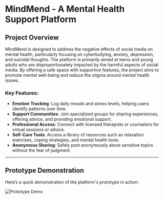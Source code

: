 # MindMend - A Mental Health Support Platform

## Project Overview
MindMend is designed to address the negative effects of social media on mental health, particularly focusing on cyberbullying, anxiety, depression, and suicidal thoughts. The platform is primarily aimed at teens and young adults who are disproportionately impacted by the harmful aspects of social media. By offering a safe space with supportive features, the project aims to promote mental well-being and reduce the stigma around mental health issues.

### Key Features:
- **Emotion Tracking**: Log daily moods and stress levels, helping users identify patterns over time.
- **Support Communities**: Join specialized groups for sharing experiences, offering advice, and providing emotional support.
- **Professional Access**: Connect with licensed therapists or counselors for virtual sessions or advice.
- **Self-Care Tools**: Access a library of resources such as relaxation exercises, coping strategies, and mental health tools.
- **Anonymous Sharing**: Safely post anonymously about sensitive topics without the fear of judgment.

---

## Prototype Demonstration

Here’s a quick demonstration of the platform's prototype in action:

![Prototype Demo](<INSERT_LINK_HERE>)
